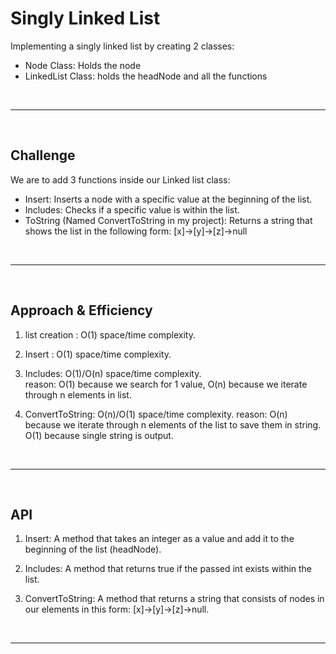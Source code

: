 # Singly Linked List

Implementing a singly linked list by creating 2 classes:
- Node Class: Holds the node
- LinkedList Class: holds the headNode and all the functions

<br><hr><br>
## Challenge

We are to add 3 functions inside our Linked list class:
- Insert: Inserts a node with a specific value at the beginning of the list.
- Includes: Checks if a specific value is within the list.
- ToString (Named ConvertToString in my project): Returns a string that shows the list in the following form: [x]->[y]->[z]->null

<br><hr><br>
## Approach & Efficiency


1. list creation : O(1)  space/time complexity.
2. Insert : O(1)  space/time complexity.
3. Includes: O(1)/O(n) space/time complexity.  
  reason: O(1) because we search for 1 value, O(n) because we iterate through n elements in list.

5. ConvertToString: O(n)/O(1) space/time complexity.
  reason: O(n) because we iterate through n elements of the list to save them in string.  
          O(1) because single string is output.



<br><hr><br>
## API

1. Insert: A method that takes an integer as a value and add it to the beginning of the list (headNode).

2. Includes: A method that returns true if the passed int exists within the list.  

3. ConvertToString: A method that returns a string that consists of nodes in our elements in this form: [x]->[y]->[z]->null.  


<br><hr><br>

